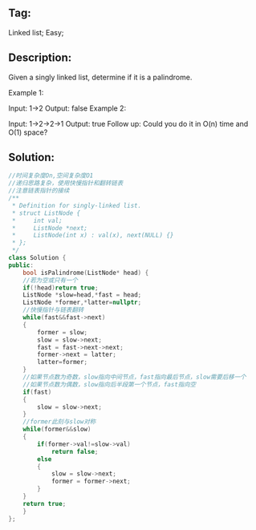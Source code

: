 ## Tag:
Linked list; Easy;
## Description:
Given a singly linked list, determine if it is a palindrome.

Example 1:

Input: 1->2
Output: false
Example 2:

Input: 1->2->2->1
Output: true
Follow up:
Could you do it in O(n) time and O(1) space?

## Solution:
```C++
//时间复杂度On,空间复杂度O1
//递归思路复杂，使用快慢指针和翻转链表
//注意链表指针的接续
/**
 * Definition for singly-linked list.
 * struct ListNode {
 *     int val;
 *     ListNode *next;
 *     ListNode(int x) : val(x), next(NULL) {}
 * };
 */
class Solution {
public:
    bool isPalindrome(ListNode* head) {
    //若为空或只有一个
    if(!head)return true;
    ListNode *slow=head,*fast = head;
    ListNode *former,*latter=nullptr;
    //快慢指针与链表翻转
    while(fast&&fast->next)
    {
        former = slow;
        slow = slow->next;
        fast = fast->next->next;
        former->next = latter;
        latter=former;
    }
    //如果节点数为奇数，slow指向中间节点，fast指向最后节点，slow需要后移一个
    //如果节点数为偶数，slow指向后半段第一个节点，fast指向空
    if(fast)
    {
        slow = slow->next;
    }
    //former此刻与slow对称
    while(former&&slow)
    {
        if(former->val!=slow->val)
            return false;
        else
        {
            slow = slow->next;
            former = former->next;
        }
    }
    return true;
    }
};
```
